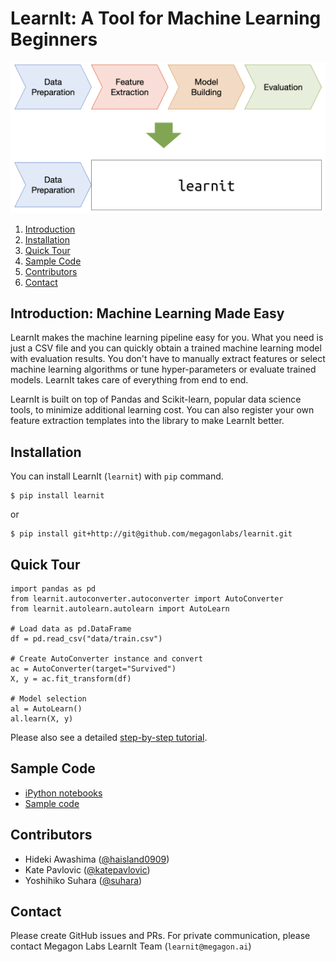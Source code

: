 # LearnIt: A Tool for Machine Learning Beginners

![LearnIt](learnit-ml-pipeline.png)

1. [Introduction](#Introduction)
2. [Installation](#Installation)
3. [Quick Tour](#Quick-Tour)
4. [Sample Code](#Sample-Code)
5. [Contributors](#Sample-Code)
5. [Contact](#Contact)


<a name='Introduction'></a><h2> Introduction: Machine Learning Made Easy </h2> 


LearnIt makes the machine learning pipeline easy for you. What you need is just a CSV file and you can quickly
obtain a trained machine learning model with evaluation results. You don't have to manually extract features or 
select machine learning algorithms or tune hyper-parameters or evaluate trained models. 
LearnIt takes care of everything from end to end.

LearnIt is built on top of Pandas and Scikit-learn, popular data science tools, to minimize additional learning cost. You can also register your own feature extraction templates into the library to make LearnIt better. 


<a name='Installation'></a><h2> Installation </h2> 

You can install LearnIt (`learnit`) with `pip` command.

```
$ pip install learnit
```

or

```
$ pip install git+http://git@github.com/megagonlabs/learnit.git
```


<a name='Quick-Tour'></a><h2> Quick Tour </h2> 

```
import pandas as pd
from learnit.autoconverter.autoconverter import AutoConverter
from learnit.autolearn.autolearn import AutoLearn

# Load data as pd.DataFrame
df = pd.read_csv("data/train.csv")

# Create AutoConverter instance and convert
ac = AutoConverter(target="Survived")
X, y = ac.fit_transform(df)

# Model selection
al = AutoLearn()
al.learn(X, y)
```

Please also see a detailed [step-by-step tutorial](docs/step_by_step_tutorial.md).


<a name='Sample-Code'></a><h2> Sample Code </h2> 

- [iPython notebooks](notebooks) 
- [Sample code](sample)


<a name='Contributors'></a><h2> Contributors </h2> 

- Hideki Awashima ([@haisland0909](https://github.com/haisland0909))
- Kate Pavlovic ([@katepavlovic](https://github.com/katepavlovic))
- Yoshihiko Suhara ([@suhara](https://github.com/suhara))


<a name='Contact'></a><h2> Contact </h2> 

Please create GitHub issues and PRs. For private communication, please contact Megagon Labs LearnIt Team (`learnit@megagon.ai`)

